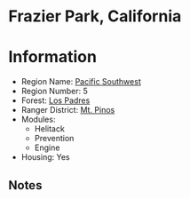 
Frazier Park, California
========================
  
# Information  
* Region Name: [Pacific Southwest]()  
* Region Number: 5  
* Forest: [Los Padres](http://www.fs.usda.gov/lpnf)  
* Ranger District: [Mt. Pinos]()  
* Modules:  
  - Helitack  
  - Prevention  
  - Engine  
* Housing: Yes  
  
## Notes

